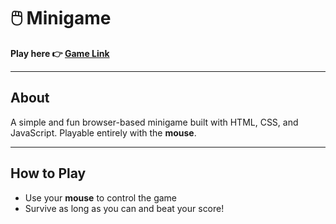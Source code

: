 # 🖱️ Minigame

**Play here 👉 [Game Link](YOUR_GAME_LINK_HERE)**

---

## About  
A simple and fun browser-based minigame built with HTML, CSS, and JavaScript. Playable entirely with the **mouse**.  

---

## How to Play  
- Use your **mouse** to control the game  
- Survive as long as you can and beat your score!  




